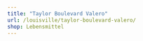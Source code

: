 ```yaml
---
title: "Taylor Boulevard Valero"
url: /louisville/taylor-boulevard-valero/
shop: Lebensmittel
---
```


